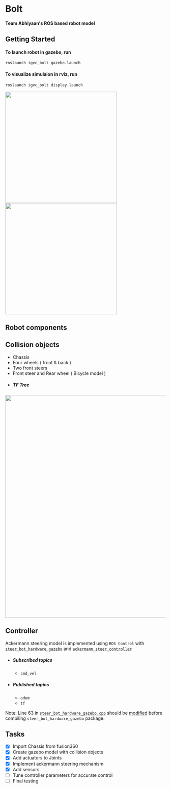 # Bolt
#### Team Abhiyaan's ROS based robot model <br />
Getting Started
---------------
#### To launch robot in gazebo, run
```
roslaunch igvc_bolt gazebo.launch
```

#### To visualize simulaion in rviz, run
```
roslaunch igvc_bolt display.launch
```
<p>
<img align="left" src="https://user-images.githubusercontent.com/79641410/133905236-7023b5ff-2c5e-4e3f-9a67-a97987c9d481.png" width="350"/>
<img src="https://user-images.githubusercontent.com/79641410/133905351-7a96e0bd-31d5-49a0-97f8-bdc45e899926.png" width="350"/>
 </p>

## Robot components
## Collision objects
* Chassis
* Four wheels ( front & back )
* Two front steers
* Front steer and Rear wheel ( Bicycle model )
* ##### TF Tree
<img src="https://user-images.githubusercontent.com/79641410/133905922-143effc9-71ff-4827-a306-c62fd6a0e8e3.png" width="700"> <br />

## Controller

Ackermann steering model is implemented using `ROS Control` with [`steer_bot_hardware_gazebo`](http://wiki.ros.org/steer_bot_hardware_gazebo) and [`ackermann_steer_controller`](http://wiki.ros.org/ackermann_steering_controller)
* ##### Subscribed topics
  - `cmd_vel`
* ##### Published topics
  - `odom`
  - `tf` <br />

Note: Line 63 in [`steer_bot_hardware_gazebo.cpp`](https://github.com/CIR-KIT/steer_drive_ros/blob/kinetic-devel/steer_bot_hardware_gazebo/src/steer_bot_hardware_gazebo.cpp) should be [modified](https://github.com/ros-simulation/gazebo_ros_pkgs/issues/487) before compiling `steer_bot_hardware_gazebo` package.

## Tasks
- [x] Import Chassis from fusion360
- [x] Create gazebo model with collision objects
- [x] Add actuators to Joints
- [x] Implement ackermann steering mechanism
- [x] Add sensors
- [ ] Tune controller parameters for accurate control
- [ ] Final testing
